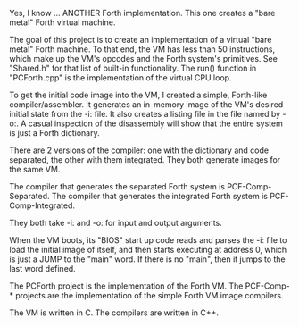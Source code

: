 Yes, I know ... ANOTHER Forth implementation. This one creates a "bare metal" Forth virtual machine.

The goal of this project is to create an implementation of a virtual "bare metal" Forth machine. To 
that end, the VM has less than 50 instructions, which make up the VM's opcodes and the Forth system's 
primitives. See "Shared.h" for that list of built-in functionality. The run() function in "PCForth.cpp"
is the implementation of the virtual CPU loop.

To get the initial code image into the VM, I created a simple, Forth-like compiler/assembler. It generates 
an in-memory image of the VM's desired initial state from the -i:<fn> file. It also creates a listing file 
in the file named by -o:<fn>. A casual inspection of the disassembly will show that the entire system is 
just a Forth dictionary.

There are 2 versions of the compiler: one with the dictionary and code separated, the other with them 
integrated. They both generate images for the same VM.

The compiler that generates the separated Forth system is PCF-Comp-Separated.
The compiler that generates the integrated Forth system is PCF-Comp-Integrated.

They both take -i:<filename> and -o:<filename> for input and output arguments.

When the VM boots, its "BIOS" start up code reads and parses the -i:<fn> file to load the initial image
of itself, and then starts executing at address 0, which is just a JUMP to the "main" word. If there is
no "main", then it jumps to the last word defined.

The PCForth project is the implementation of the Forth VM.
The PCF-Comp-* projects are the implementation of the simple Forth VM image compilers.

The VM is written in C. The compilers are written in C++.
